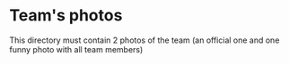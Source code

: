 Team's photos
====

This directory must contain 2 photos of the team (an official one and one funny photo with all team members)
